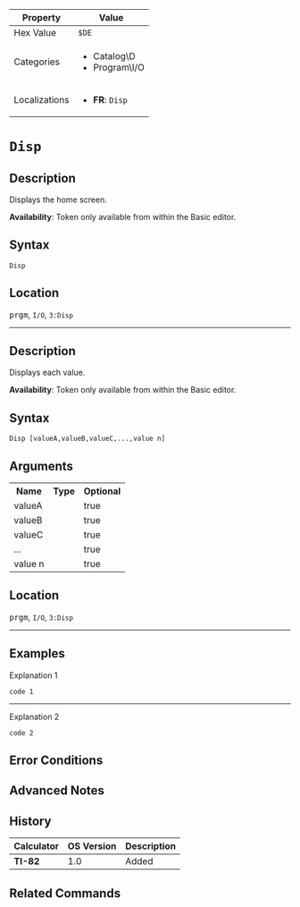 | Property      | Value |
|---------------|-------|
| Hex Value     | `$DE`|
| Categories    | <ul><li>Catalog\D</li><li>Program\I/O</li></ul> |
| Localizations | <ul><li><b>FR</b>: `Disp `</li></ul> |

# `Disp `

## Description
Displays the home screen.


<b>Availability</b>: Token only available from within the Basic editor.

## Syntax
`Disp`

## Location
<kbd>prgm</kbd>, `I/O`, `3:Disp`
<hr>

## Description
Displays each value.


<b>Availability</b>: Token only available from within the Basic editor.

## Syntax
`Disp [valueA,valueB,valueC,...,value n]`

## Arguments
<table>
<tr><th>Name</th><th>Type</th><th>Optional</th></tr>

<tr><td>valueA</td><td></td><td>true</td></tr>

<tr><td>valueB</td><td></td><td>true</td></tr>

<tr><td>valueC</td><td></td><td>true</td></tr>

<tr><td>...</td><td></td><td>true</td></tr>

<tr><td>value n</td><td></td><td>true</td></tr>

</table>

## Location
<kbd>prgm</kbd>, `I/O`, `3:Disp`
<hr>

## Examples

Explanation 1
```ti-basic
code 1
```
---
Explanation 2
```ti-basic
code 2
```

## Error Conditions


## Advanced Notes


## History
| Calculator | OS Version | Description |
|------------|------------|-------------|
| <b>TI-82</b> | 1.0 | Added

## Related Commands

    